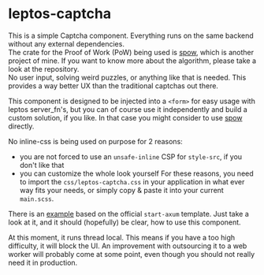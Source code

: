 # leptos-captcha

This is a simple Captcha component. Everything runs on the same backend without any external dependencies.  
The crate for the Proof of Work (PoW) being used is [spow](https://github.com/sebadob/spow), which is another project of
mine. If you want to know more about the algorithm, please take a look at the repository.  
No user input, solving weird puzzles, or anything like that is needed. This provides a way better UX than the
traditional captchas out there.

This component is designed to be injected into a `<form>` for easy usage with leptos server_fn's, but you
can of course use it independently and build a custom solution, if you like. In that case you might consider to use
[spow](https://github.com/sebadob/spow) directly.

No inline-css is being used on purpose for 2 reasons:
- you are not forced to use an `unsafe-inline` CSP for `style-src`, if you don't like that
- you can customize the whole look yourself
For these reasons, you need to import the `css/leptos-captcha.css` in your application in what ever way fits your needs,
or simply copy & paste it into your current `main.scss`.

There is an [example]() based on the official `start-axum` template. Just take a look at it, and it should (hopefully)
be clear, how to use this component.

At this moment, it runs thread local. This means if you have a too high difficulty, it will block the UI.
An improvement with outsourcing it to a web worker will probably come at some point, even though you should not really
need it in production.